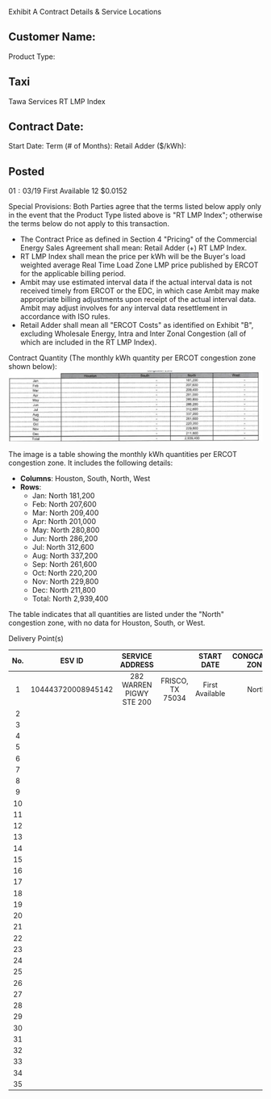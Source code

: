Exhibit A
Contract Details \& Service Locations

## Customer Name:

Product Type:

## Taxi

Tawa Services
RT LMP Index

## Contract Date:

Start Date:
Term (\# of Months):
Retail Adder (\$/kWh):

## Posted

$01: 03 / 19$
First Available
12
\$0.0152

Special Provisions:
Both Parties agree that the terms listed below apply only in the event that the Product Type listed above is "RT LMP Index"; otherwise the terms below do not apply to this transaction.

- The Contract Price as defined in Section 4 "Pricing" of the Commercial Energy Sales Agreement shall mean: Retail Adder (+) RT LMP Index.
- RT LMP Index shall mean the price per kWh will be the Buyer's load weighted average Real Time Load Zone LMP price published by ERCOT for the applicable billing period.
- Ambit may use estimated interval data if the actual interval data is not received timely from ERCOT or the EDC, in which case Ambit may make appropriate billing adjustments upon receipt of the actual interval data. Ambit may adjust involves for any interval data resettlement in accordance with ISO rules.
- Retail Adder shall mean all "ERCOT Costs" as identified on Exhibit "B", excluding Wholesale Energy, Intra and Inter Zonal Congestion (all of which are included in the RT LMP Index).

Contract Quantity (The monthly kWh quantity per ERCOT congestion zone shown below):
![](images/img-0.jpeg)

The image is a table showing the monthly kWh quantities per ERCOT congestion zone. It includes the following details:

- **Columns**: Houston, South, North, West
- **Rows**: 
  - Jan: North 181,200
  - Feb: North 207,600
  - Mar: North 209,400
  - Apr: North 201,000
  - May: North 280,800
  - Jun: North 286,200
  - Jul: North 312,600
  - Aug: North 337,200
  - Sep: North 261,600
  - Oct: North 220,200
  - Nov: North 229,800
  - Dec: North 211,800
  - Total: North 2,939,400

The table indicates that all quantities are listed under the "North" congestion zone, with no data for Houston, South, or West.

Delivery Point(s)

| No. | ESV ID | SERVICE ADDRESS |  | START DATE | CONGCATION ZONE |
| :--: | :--: | :--: | :--: | :--: | :--: |
| 1 | 104443720008945142 | 282 WARREN PIGWY STE 200 | FRISCO, TX 75034 | First Available | North |
| 2 |  |  |  |  |  |
| 3 |  |  |  |  |  |
| 4 |  |  |  |  |  |
| 5 |  |  |  |  |  |
| 6 |  |  |  |  |  |
| 7 |  |  |  |  |  |
| 8 |  |  |  |  |  |
| 9 |  |  |  |  |  |
| 10 |  |  |  |  |  |
| 11 |  |  |  |  |  |
| 12 |  |  |  |  |  |
| 13 |  |  |  |  |  |
| 14 |  |  |  |  |  |
| 15 |  |  |  |  |  |
| 16 |  |  |  |  |  |
| 17 |  |  |  |  |  |
| 18 |  |  |  |  |  |
| 19 |  |  |  |  |  |
| 20 |  |  |  |  |  |
| 21 |  |  |  |  |  |
| 22 |  |  |  |  |  |
| 23 |  |  |  |  |  |
| 24 |  |  |  |  |  |
| 25 |  |  |  |  |  |
| 26 |  |  |  |  |  |
| 27 |  |  |  |  |  |
| 28 |  |  |  |  |  |
| 29 |  |  |  |  |  |
| 30 |  |  |  |  |  |
| 31 |  |  |  |  |  |
| 32 |  |  |  |  |  |
| 33 |  |  |  |  |  |
| 34 |  |  |  |  |  |
| 35 |  |  |  |  |  |

